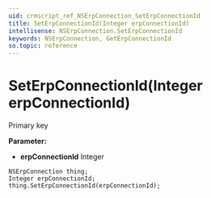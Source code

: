 ```yaml
---
uid: crmscript_ref_NSErpConnection_SetErpConnectionId
title: SetErpConnectionId(Integer erpConnectionId)
intellisense: NSErpConnection.SetErpConnectionId
keywords: NSErpConnection, GetErpConnectionId
so.topic: reference
---
```


# SetErpConnectionId(Integer erpConnectionId)

Primary key

**Parameter:** 
 - **erpConnectionId** Integer

```crmscript
NSErpConnection thing;
Integer erpConnectionId;
thing.SetErpConnectionId(erpConnectionId);
```

